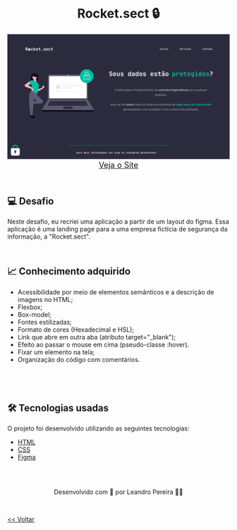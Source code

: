 <h1 align="center">Rocket.sect 🔒</h1>

<img src="./recriando_layout.png">

<div align="center">
    <a style="font-size: 18px" href="https://oleandropereira.github.io/EXPLORER/level02/stage02/desafios/desafio04_recriando_layout" target="_blank"> Veja o Site</a>
</div>


<br>
<h1>

<h2> 💻 Desafio </h2>
Neste desafio, eu recriei uma aplicação a partir de um layout do figma. Essa aplicação é uma landing page para a uma empresa fictícia de segurança da informação, a "Rocket.sect".
<br>
<br>
<h1>

<h2> 📈 Conhecimento adquirido </h2>

* Acessibilidade por meio de elementos semânticos e a descrição de imagens no HTML;
* Flexbox;
* Box-model;
* Fontes estilizadas;
* Formato de cores (Hexadecimal e HSL);
* Link que abre em outra aba (atributo target="_blank");
* Efeito ao passar o mouse em cima (pseudo-classe :hover).
* Fixar um elemento na tela;
* Organização do código com comentários.

<br>
<br>
<h1>

<h2> 🛠 Tecnologias usadas </h2>

O projeto foi desenvolvido utilizando as seguintes tecnologias:

- [HTML](https://www.w3schools.com/html/)
- [CSS](https://www.w3schools.com/css/default.asp)
- [Figma](https://www.figma.com/design/)

<br>
<br>

<p align="center"> Desenvolvido com 💜 por Leandro Pereira ✌🏽 <p>

<br>

<a href="../..README.md"><< Voltar</a>